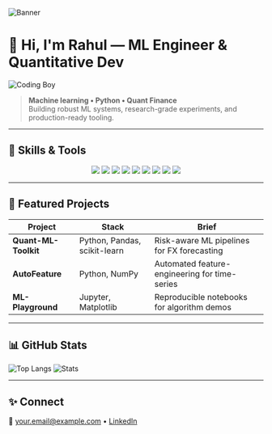 ![Banner](banner.png)

# 👋 Hi, I'm Rahul — ML Engineer & Quantitative Dev

![Coding Boy](https://media.giphy.com/media/qgQUggAC3Pfv687qPC/giphy.gif)

> **Machine learning • Python • Quant Finance**  
> Building robust ML systems, research-grade experiments, and production-ready tooling.

---

## 🚀 Skills & Tools  

<p align="center">
  <!-- Stickers / crate-style badges -->
  <img src="https://img.shields.io/badge/Python-3776AB?style=for-the-badge&logo=python&logoColor=white" />
  <img src="https://img.shields.io/badge/NumPy-013243?style=for-the-badge&logo=numpy&logoColor=white" />
  <img src="https://img.shields.io/badge/Pandas-150458?style=for-the-badge&logo=pandas&logoColor=white" />
  <img src="https://img.shields.io/badge/Matplotlib-11557c?style=for-the-badge&logo=plotly&logoColor=white" />
  <img src="https://img.shields.io/badge/Jupyter-F37626?style=for-the-badge&logo=jupyter&logoColor=white" />
  <img src="https://img.shields.io/badge/scikit--learn-F7931E?style=for-the-badge&logo=scikit-learn&logoColor=white" />
  <img src="https://img.shields.io/badge/TensorFlow-FF6F00?style=for-the-badge&logo=tensorflow&logoColor=white" />
  <img src="https://img.shields.io/badge/SciPy-8CAAE6?style=for-the-badge&logo=scipy&logoColor=white" />
  <img src="https://img.shields.io/badge/Quant%20Finance-0A66C2?style=for-the-badge&logo=bitcoin&logoColor=white" />
</p>

---

## 🔭 Featured Projects
| Project | Stack | Brief |
|--------|-------|-------|
| **Quant-ML-Toolkit** | Python, Pandas, scikit-learn | Risk-aware ML pipelines for FX forecasting |
| **AutoFeature** | Python, NumPy | Automated feature-engineering for time-series |
| **ML-Playground** | Jupyter, Matplotlib | Reproducible notebooks for algorithm demos |

---

## 📊 GitHub Stats
![Top Langs](https://github-readme-stats.vercel.app/api/top-langs/?username=rahul_kumar&layout=compact&theme=tokyonight)
![Stats](https://github-readme-stats.vercel.app/api?username=rahul_kumar&show_icons=true&theme=tokyonight)

---

## ✨ Connect
📧 your.email@example.com • [LinkedIn](https://www.linkedin.com/in/yourprofile)
